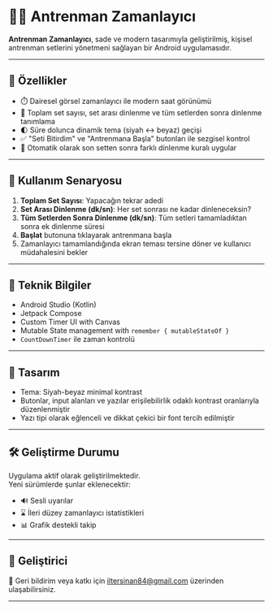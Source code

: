 # 🏋️‍♂️ Antrenman Zamanlayıcı

**Antrenman Zamanlayıcı**, sade ve modern tasarımıyla geliştirilmiş, kişisel antrenman setlerini yönetmeni sağlayan bir Android uygulamasıdır.

---

## 📱 Özellikler

- ⏱️ Dairesel görsel zamanlayıcı ile modern saat görünümü
- 🎯 Toplam set sayısı, set arası dinlenme ve tüm setlerden sonra dinlenme tanımlama
- 🌓 Süre dolunca dinamik tema (siyah ↔ beyaz) geçişi
- ✅ "Seti Bitirdim" ve "Antrenmana Başla" butonları ile sezgisel kontrol
- 🧠 Otomatik olarak son setten sonra farklı dinlenme kuralı uygular

---

## 🧩 Kullanım Senaryosu

1. **Toplam Set Sayısı**: Yapacağın tekrar adedi
2. **Set Arası Dinlenme (dk/sn)**: Her set sonrası ne kadar dinleneceksin?
3. **Tüm Setlerden Sonra Dinlenme (dk/sn)**: Tüm setleri tamamladıktan sonra ek dinlenme süresi
4. **Başlat** butonuna tıklayarak antrenmana başla
5. Zamanlayıcı tamamlandığında ekran teması tersine döner ve kullanıcı müdahalesini bekler

---

## 🧪 Teknik Bilgiler

- Android Studio (Kotlin)
- Jetpack Compose
- Custom Timer UI with Canvas
- Mutable State management with `remember { mutableStateOf }`
- `CountDownTimer` ile zaman kontrolü

---

## 🎨 Tasarım

- Tema: Siyah-beyaz minimal kontrast
- Butonlar, input alanları ve yazılar erişilebilirlik odaklı kontrast oranlarıyla düzenlenmiştir
- Yazı tipi olarak eğlenceli ve dikkat çekici bir font tercih edilmiştir

---

## 🛠️ Geliştirme Durumu

Uygulama aktif olarak geliştirilmektedir.  
Yeni sürümlerde şunlar eklenecektir:
- 🔊 Sesli uyarılar
- ⌛ İleri düzey zamanlayıcı istatistikleri
- 📊 Grafik destekli takip

---

## 👤 Geliştirici

📧 Geri bildirim veya katkı için iltersinan84@gmail.com üzerinden ulaşabilirsiniz.

---


